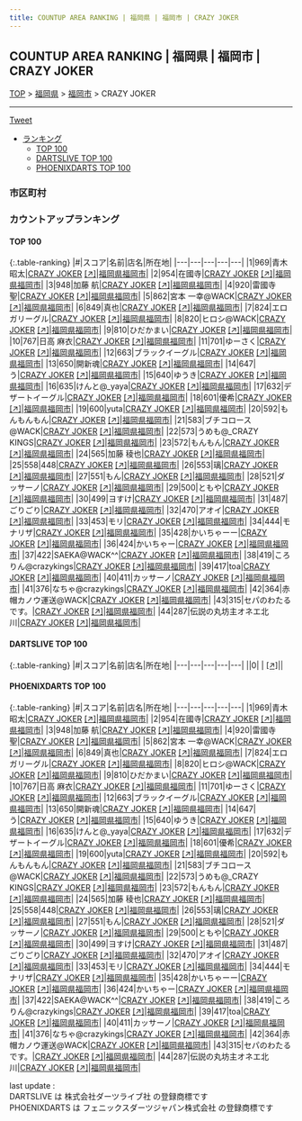 ```yaml
---
title: COUNTUP AREA RANKING | 福岡県 | 福岡市 | CRAZY JOKER
---
```

## COUNTUP AREA RANKING | 福岡県 | 福岡市 | CRAZY JOKER

[TOP](/darts/rank/) > [福岡県](/darts/rank/福岡県/) > [福岡市](/darts/rank/福岡県/福岡市/) > CRAZY JOKER

___

<a href="https://twitter.com/share?ref_src=twsrc%5Etfw" data-text="COUNTUP AREA RANKING | 福岡県福岡市CRAZY JOKER" class="twitter-share-button" data-hashtags="DARTSLIVE,PHOENIXDARTS,darts,ダーツ" data-show-count="false">Tweet</a>

* [ランキング](#カウントアップランキング)
    * [TOP 100](#top-100)
    * [DARTSLIVE TOP 100](#dartslive-top-100)
    * [PHOENIXDARTS TOP 100](#phoenixdarts-top-100)

### 市区町村

<ul>

</ul>

### カウントアップランキング

#### TOP 100



{:.table-ranking}
|#|スコア|名前|店名|所在地|
|---|---|---|---|---|
|1|969|<span class="rank-name-pd">青木 昭太</span>|<a href="/darts/rank/shops/84572.html">CRAZY JOKER</a> <a href="https://vs.phoenixdarts.com/jp/shop/shopDetailInfo/s_84572?s_seq=84572">[↗]</a>|<a href="/darts/rank/福岡県/福岡市">福岡県福岡市</a>|
|2|954|<span class="rank-name-pd">在國寺</span>|<a href="/darts/rank/shops/84572.html">CRAZY JOKER</a> <a href="https://vs.phoenixdarts.com/jp/shop/shopDetailInfo/s_84572?s_seq=84572">[↗]</a>|<a href="/darts/rank/福岡県/福岡市">福岡県福岡市</a>|
|3|948|<span class="rank-name-pd"><span class="pro-icon-pd"></span>加藤 航</span>|<a href="/darts/rank/shops/84572.html">CRAZY JOKER</a> <a href="https://vs.phoenixdarts.com/jp/shop/shopDetailInfo/s_84572?s_seq=84572">[↗]</a>|<a href="/darts/rank/福岡県/福岡市">福岡県福岡市</a>|
|4|920|<span class="rank-name-pd">雷國寺　聖</span>|<a href="/darts/rank/shops/84572.html">CRAZY JOKER</a> <a href="https://vs.phoenixdarts.com/jp/shop/shopDetailInfo/s_84572?s_seq=84572">[↗]</a>|<a href="/darts/rank/福岡県/福岡市">福岡県福岡市</a>|
|5|862|<span class="rank-name-pd">宮本 一幸@WACK</span>|<a href="/darts/rank/shops/84572.html">CRAZY JOKER</a> <a href="https://vs.phoenixdarts.com/jp/shop/shopDetailInfo/s_84572?s_seq=84572">[↗]</a>|<a href="/darts/rank/福岡県/福岡市">福岡県福岡市</a>|
|6|849|<span class="rank-name-pd">真也</span>|<a href="/darts/rank/shops/84572.html">CRAZY JOKER</a> <a href="https://vs.phoenixdarts.com/jp/shop/shopDetailInfo/s_84572?s_seq=84572">[↗]</a>|<a href="/darts/rank/福岡県/福岡市">福岡県福岡市</a>|
|7|824|<span class="rank-name-pd">エロガリーグル</span>|<a href="/darts/rank/shops/84572.html">CRAZY JOKER</a> <a href="https://vs.phoenixdarts.com/jp/shop/shopDetailInfo/s_84572?s_seq=84572">[↗]</a>|<a href="/darts/rank/福岡県/福岡市">福岡県福岡市</a>|
|8|820|<span class="rank-name-pd">ヒロシ@WACK</span>|<a href="/darts/rank/shops/84572.html">CRAZY JOKER</a> <a href="https://vs.phoenixdarts.com/jp/shop/shopDetailInfo/s_84572?s_seq=84572">[↗]</a>|<a href="/darts/rank/福岡県/福岡市">福岡県福岡市</a>|
|9|810|<span class="rank-name-pd">ひだかまい</span>|<a href="/darts/rank/shops/84572.html">CRAZY JOKER</a> <a href="https://vs.phoenixdarts.com/jp/shop/shopDetailInfo/s_84572?s_seq=84572">[↗]</a>|<a href="/darts/rank/福岡県/福岡市">福岡県福岡市</a>|
|10|767|<span class="rank-name-pd">日高 麻衣</span>|<a href="/darts/rank/shops/84572.html">CRAZY JOKER</a> <a href="https://vs.phoenixdarts.com/jp/shop/shopDetailInfo/s_84572?s_seq=84572">[↗]</a>|<a href="/darts/rank/福岡県/福岡市">福岡県福岡市</a>|
|11|701|<span class="rank-name-pd">ゆーさく</span>|<a href="/darts/rank/shops/84572.html">CRAZY JOKER</a> <a href="https://vs.phoenixdarts.com/jp/shop/shopDetailInfo/s_84572?s_seq=84572">[↗]</a>|<a href="/darts/rank/福岡県/福岡市">福岡県福岡市</a>|
|12|663|<span class="rank-name-pd">ブラックイーグル</span>|<a href="/darts/rank/shops/84572.html">CRAZY JOKER</a> <a href="https://vs.phoenixdarts.com/jp/shop/shopDetailInfo/s_84572?s_seq=84572">[↗]</a>|<a href="/darts/rank/福岡県/福岡市">福岡県福岡市</a>|
|13|650|<span class="rank-name-pd">開新魂</span>|<a href="/darts/rank/shops/84572.html">CRAZY JOKER</a> <a href="https://vs.phoenixdarts.com/jp/shop/shopDetailInfo/s_84572?s_seq=84572">[↗]</a>|<a href="/darts/rank/福岡県/福岡市">福岡県福岡市</a>|
|14|647|<span class="rank-name-pd">う</span>|<a href="/darts/rank/shops/84572.html">CRAZY JOKER</a> <a href="https://vs.phoenixdarts.com/jp/shop/shopDetailInfo/s_84572?s_seq=84572">[↗]</a>|<a href="/darts/rank/福岡県/福岡市">福岡県福岡市</a>|
|15|640|<span class="rank-name-pd">ゆうき</span>|<a href="/darts/rank/shops/84572.html">CRAZY JOKER</a> <a href="https://vs.phoenixdarts.com/jp/shop/shopDetailInfo/s_84572?s_seq=84572">[↗]</a>|<a href="/darts/rank/福岡県/福岡市">福岡県福岡市</a>|
|16|635|<span class="rank-name-pd">けんと@_yaya</span>|<a href="/darts/rank/shops/84572.html">CRAZY JOKER</a> <a href="https://vs.phoenixdarts.com/jp/shop/shopDetailInfo/s_84572?s_seq=84572">[↗]</a>|<a href="/darts/rank/福岡県/福岡市">福岡県福岡市</a>|
|17|632|<span class="rank-name-pd">デザートイーグル</span>|<a href="/darts/rank/shops/84572.html">CRAZY JOKER</a> <a href="https://vs.phoenixdarts.com/jp/shop/shopDetailInfo/s_84572?s_seq=84572">[↗]</a>|<a href="/darts/rank/福岡県/福岡市">福岡県福岡市</a>|
|18|601|<span class="rank-name-pd">優希</span>|<a href="/darts/rank/shops/84572.html">CRAZY JOKER</a> <a href="https://vs.phoenixdarts.com/jp/shop/shopDetailInfo/s_84572?s_seq=84572">[↗]</a>|<a href="/darts/rank/福岡県/福岡市">福岡県福岡市</a>|
|19|600|<span class="rank-name-pd">yuta</span>|<a href="/darts/rank/shops/84572.html">CRAZY JOKER</a> <a href="https://vs.phoenixdarts.com/jp/shop/shopDetailInfo/s_84572?s_seq=84572">[↗]</a>|<a href="/darts/rank/福岡県/福岡市">福岡県福岡市</a>|
|20|592|<span class="rank-name-pd">もんもんもん</span>|<a href="/darts/rank/shops/84572.html">CRAZY JOKER</a> <a href="https://vs.phoenixdarts.com/jp/shop/shopDetailInfo/s_84572?s_seq=84572">[↗]</a>|<a href="/darts/rank/福岡県/福岡市">福岡県福岡市</a>|
|21|583|<span class="rank-name-pd">ブチコロース@WACK</span>|<a href="/darts/rank/shops/84572.html">CRAZY JOKER</a> <a href="https://vs.phoenixdarts.com/jp/shop/shopDetailInfo/s_84572?s_seq=84572">[↗]</a>|<a href="/darts/rank/福岡県/福岡市">福岡県福岡市</a>|
|22|573|<span class="rank-name-pd">うめも@_CRAZY KINGS</span>|<a href="/darts/rank/shops/84572.html">CRAZY JOKER</a> <a href="https://vs.phoenixdarts.com/jp/shop/shopDetailInfo/s_84572?s_seq=84572">[↗]</a>|<a href="/darts/rank/福岡県/福岡市">福岡県福岡市</a>|
|23|572|<span class="rank-name-pd">もんもん</span>|<a href="/darts/rank/shops/84572.html">CRAZY JOKER</a> <a href="https://vs.phoenixdarts.com/jp/shop/shopDetailInfo/s_84572?s_seq=84572">[↗]</a>|<a href="/darts/rank/福岡県/福岡市">福岡県福岡市</a>|
|24|565|<span class="rank-name-pd"><span class="pro-icon-pd"></span>加藤 稜也</span>|<a href="/darts/rank/shops/84572.html">CRAZY JOKER</a> <a href="https://vs.phoenixdarts.com/jp/shop/shopDetailInfo/s_84572?s_seq=84572">[↗]</a>|<a href="/darts/rank/福岡県/福岡市">福岡県福岡市</a>|
|25|558|<span class="rank-name-pd">448</span>|<a href="/darts/rank/shops/84572.html">CRAZY JOKER</a> <a href="https://vs.phoenixdarts.com/jp/shop/shopDetailInfo/s_84572?s_seq=84572">[↗]</a>|<a href="/darts/rank/福岡県/福岡市">福岡県福岡市</a>|
|26|553|<span class="rank-name-pd">璃</span>|<a href="/darts/rank/shops/84572.html">CRAZY JOKER</a> <a href="https://vs.phoenixdarts.com/jp/shop/shopDetailInfo/s_84572?s_seq=84572">[↗]</a>|<a href="/darts/rank/福岡県/福岡市">福岡県福岡市</a>|
|27|551|<span class="rank-name-pd">もん</span>|<a href="/darts/rank/shops/84572.html">CRAZY JOKER</a> <a href="https://vs.phoenixdarts.com/jp/shop/shopDetailInfo/s_84572?s_seq=84572">[↗]</a>|<a href="/darts/rank/福岡県/福岡市">福岡県福岡市</a>|
|28|521|<span class="rank-name-pd">ダッサーノ</span>|<a href="/darts/rank/shops/84572.html">CRAZY JOKER</a> <a href="https://vs.phoenixdarts.com/jp/shop/shopDetailInfo/s_84572?s_seq=84572">[↗]</a>|<a href="/darts/rank/福岡県/福岡市">福岡県福岡市</a>|
|29|500|<span class="rank-name-pd">ともや</span>|<a href="/darts/rank/shops/84572.html">CRAZY JOKER</a> <a href="https://vs.phoenixdarts.com/jp/shop/shopDetailInfo/s_84572?s_seq=84572">[↗]</a>|<a href="/darts/rank/福岡県/福岡市">福岡県福岡市</a>|
|30|499|<span class="rank-name-pd">ヨすけ</span>|<a href="/darts/rank/shops/84572.html">CRAZY JOKER</a> <a href="https://vs.phoenixdarts.com/jp/shop/shopDetailInfo/s_84572?s_seq=84572">[↗]</a>|<a href="/darts/rank/福岡県/福岡市">福岡県福岡市</a>|
|31|487|<span class="rank-name-pd">ごりごり</span>|<a href="/darts/rank/shops/84572.html">CRAZY JOKER</a> <a href="https://vs.phoenixdarts.com/jp/shop/shopDetailInfo/s_84572?s_seq=84572">[↗]</a>|<a href="/darts/rank/福岡県/福岡市">福岡県福岡市</a>|
|32|470|<span class="rank-name-pd">アオイ</span>|<a href="/darts/rank/shops/84572.html">CRAZY JOKER</a> <a href="https://vs.phoenixdarts.com/jp/shop/shopDetailInfo/s_84572?s_seq=84572">[↗]</a>|<a href="/darts/rank/福岡県/福岡市">福岡県福岡市</a>|
|33|453|<span class="rank-name-pd">モリ</span>|<a href="/darts/rank/shops/84572.html">CRAZY JOKER</a> <a href="https://vs.phoenixdarts.com/jp/shop/shopDetailInfo/s_84572?s_seq=84572">[↗]</a>|<a href="/darts/rank/福岡県/福岡市">福岡県福岡市</a>|
|34|444|<span class="rank-name-pd">モナリザ</span>|<a href="/darts/rank/shops/84572.html">CRAZY JOKER</a> <a href="https://vs.phoenixdarts.com/jp/shop/shopDetailInfo/s_84572?s_seq=84572">[↗]</a>|<a href="/darts/rank/福岡県/福岡市">福岡県福岡市</a>|
|35|428|<span class="rank-name-pd">かいちゃーー</span>|<a href="/darts/rank/shops/84572.html">CRAZY JOKER</a> <a href="https://vs.phoenixdarts.com/jp/shop/shopDetailInfo/s_84572?s_seq=84572">[↗]</a>|<a href="/darts/rank/福岡県/福岡市">福岡県福岡市</a>|
|36|424|<span class="rank-name-pd">かいちゃー</span>|<a href="/darts/rank/shops/84572.html">CRAZY JOKER</a> <a href="https://vs.phoenixdarts.com/jp/shop/shopDetailInfo/s_84572?s_seq=84572">[↗]</a>|<a href="/darts/rank/福岡県/福岡市">福岡県福岡市</a>|
|37|422|<span class="rank-name-pd">SAEKA@WACK^^</span>|<a href="/darts/rank/shops/84572.html">CRAZY JOKER</a> <a href="https://vs.phoenixdarts.com/jp/shop/shopDetailInfo/s_84572?s_seq=84572">[↗]</a>|<a href="/darts/rank/福岡県/福岡市">福岡県福岡市</a>|
|38|419|<span class="rank-name-pd">ころりん@crazykings</span>|<a href="/darts/rank/shops/84572.html">CRAZY JOKER</a> <a href="https://vs.phoenixdarts.com/jp/shop/shopDetailInfo/s_84572?s_seq=84572">[↗]</a>|<a href="/darts/rank/福岡県/福岡市">福岡県福岡市</a>|
|39|417|<span class="rank-name-pd">toa</span>|<a href="/darts/rank/shops/84572.html">CRAZY JOKER</a> <a href="https://vs.phoenixdarts.com/jp/shop/shopDetailInfo/s_84572?s_seq=84572">[↗]</a>|<a href="/darts/rank/福岡県/福岡市">福岡県福岡市</a>|
|40|411|<span class="rank-name-pd">カッサーノ</span>|<a href="/darts/rank/shops/84572.html">CRAZY JOKER</a> <a href="https://vs.phoenixdarts.com/jp/shop/shopDetailInfo/s_84572?s_seq=84572">[↗]</a>|<a href="/darts/rank/福岡県/福岡市">福岡県福岡市</a>|
|41|376|<span class="rank-name-pd">なちゃ@crazykings</span>|<a href="/darts/rank/shops/84572.html">CRAZY JOKER</a> <a href="https://vs.phoenixdarts.com/jp/shop/shopDetailInfo/s_84572?s_seq=84572">[↗]</a>|<a href="/darts/rank/福岡県/福岡市">福岡県福岡市</a>|
|42|364|<span class="rank-name-pd">赤帽カノウ運送@WACK</span>|<a href="/darts/rank/shops/84572.html">CRAZY JOKER</a> <a href="https://vs.phoenixdarts.com/jp/shop/shopDetailInfo/s_84572?s_seq=84572">[↗]</a>|<a href="/darts/rank/福岡県/福岡市">福岡県福岡市</a>|
|43|315|<span class="rank-name-pd">セパのわたるです。</span>|<a href="/darts/rank/shops/84572.html">CRAZY JOKER</a> <a href="https://vs.phoenixdarts.com/jp/shop/shopDetailInfo/s_84572?s_seq=84572">[↗]</a>|<a href="/darts/rank/福岡県/福岡市">福岡県福岡市</a>|
|44|287|<span class="rank-name-pd">伝説の丸坊主オネエ北川</span>|<a href="/darts/rank/shops/84572.html">CRAZY JOKER</a> <a href="https://vs.phoenixdarts.com/jp/shop/shopDetailInfo/s_84572?s_seq=84572">[↗]</a>|<a href="/darts/rank/福岡県/福岡市">福岡県福岡市</a>|


#### DARTSLIVE TOP 100



{:.table-ranking}
|#|スコア|名前|店名|所在地|
|---|---|---|---|---|
||0|<span class="rank-name-dl"> </span>|<a href="/darts/rank/shops/.html"></a> <a href="">[↗]</a>|<a href="/darts/rank//"></a>|


#### PHOENIXDARTS TOP 100



{:.table-ranking}
|#|スコア|名前|店名|所在地|
|---|---|---|---|---|
|1|969|<span class="rank-name-pd">青木 昭太</span>|<a href="/darts/rank/shops/84572.html">CRAZY JOKER</a> <a href="https://vs.phoenixdarts.com/jp/shop/shopDetailInfo/s_84572?s_seq=84572">[↗]</a>|<a href="/darts/rank/福岡県/福岡市">福岡県福岡市</a>|
|2|954|<span class="rank-name-pd">在國寺</span>|<a href="/darts/rank/shops/84572.html">CRAZY JOKER</a> <a href="https://vs.phoenixdarts.com/jp/shop/shopDetailInfo/s_84572?s_seq=84572">[↗]</a>|<a href="/darts/rank/福岡県/福岡市">福岡県福岡市</a>|
|3|948|<span class="rank-name-pd"><span class="pro-icon-pd"></span>加藤 航</span>|<a href="/darts/rank/shops/84572.html">CRAZY JOKER</a> <a href="https://vs.phoenixdarts.com/jp/shop/shopDetailInfo/s_84572?s_seq=84572">[↗]</a>|<a href="/darts/rank/福岡県/福岡市">福岡県福岡市</a>|
|4|920|<span class="rank-name-pd">雷國寺　聖</span>|<a href="/darts/rank/shops/84572.html">CRAZY JOKER</a> <a href="https://vs.phoenixdarts.com/jp/shop/shopDetailInfo/s_84572?s_seq=84572">[↗]</a>|<a href="/darts/rank/福岡県/福岡市">福岡県福岡市</a>|
|5|862|<span class="rank-name-pd">宮本 一幸@WACK</span>|<a href="/darts/rank/shops/84572.html">CRAZY JOKER</a> <a href="https://vs.phoenixdarts.com/jp/shop/shopDetailInfo/s_84572?s_seq=84572">[↗]</a>|<a href="/darts/rank/福岡県/福岡市">福岡県福岡市</a>|
|6|849|<span class="rank-name-pd">真也</span>|<a href="/darts/rank/shops/84572.html">CRAZY JOKER</a> <a href="https://vs.phoenixdarts.com/jp/shop/shopDetailInfo/s_84572?s_seq=84572">[↗]</a>|<a href="/darts/rank/福岡県/福岡市">福岡県福岡市</a>|
|7|824|<span class="rank-name-pd">エロガリーグル</span>|<a href="/darts/rank/shops/84572.html">CRAZY JOKER</a> <a href="https://vs.phoenixdarts.com/jp/shop/shopDetailInfo/s_84572?s_seq=84572">[↗]</a>|<a href="/darts/rank/福岡県/福岡市">福岡県福岡市</a>|
|8|820|<span class="rank-name-pd">ヒロシ@WACK</span>|<a href="/darts/rank/shops/84572.html">CRAZY JOKER</a> <a href="https://vs.phoenixdarts.com/jp/shop/shopDetailInfo/s_84572?s_seq=84572">[↗]</a>|<a href="/darts/rank/福岡県/福岡市">福岡県福岡市</a>|
|9|810|<span class="rank-name-pd">ひだかまい</span>|<a href="/darts/rank/shops/84572.html">CRAZY JOKER</a> <a href="https://vs.phoenixdarts.com/jp/shop/shopDetailInfo/s_84572?s_seq=84572">[↗]</a>|<a href="/darts/rank/福岡県/福岡市">福岡県福岡市</a>|
|10|767|<span class="rank-name-pd">日高 麻衣</span>|<a href="/darts/rank/shops/84572.html">CRAZY JOKER</a> <a href="https://vs.phoenixdarts.com/jp/shop/shopDetailInfo/s_84572?s_seq=84572">[↗]</a>|<a href="/darts/rank/福岡県/福岡市">福岡県福岡市</a>|
|11|701|<span class="rank-name-pd">ゆーさく</span>|<a href="/darts/rank/shops/84572.html">CRAZY JOKER</a> <a href="https://vs.phoenixdarts.com/jp/shop/shopDetailInfo/s_84572?s_seq=84572">[↗]</a>|<a href="/darts/rank/福岡県/福岡市">福岡県福岡市</a>|
|12|663|<span class="rank-name-pd">ブラックイーグル</span>|<a href="/darts/rank/shops/84572.html">CRAZY JOKER</a> <a href="https://vs.phoenixdarts.com/jp/shop/shopDetailInfo/s_84572?s_seq=84572">[↗]</a>|<a href="/darts/rank/福岡県/福岡市">福岡県福岡市</a>|
|13|650|<span class="rank-name-pd">開新魂</span>|<a href="/darts/rank/shops/84572.html">CRAZY JOKER</a> <a href="https://vs.phoenixdarts.com/jp/shop/shopDetailInfo/s_84572?s_seq=84572">[↗]</a>|<a href="/darts/rank/福岡県/福岡市">福岡県福岡市</a>|
|14|647|<span class="rank-name-pd">う</span>|<a href="/darts/rank/shops/84572.html">CRAZY JOKER</a> <a href="https://vs.phoenixdarts.com/jp/shop/shopDetailInfo/s_84572?s_seq=84572">[↗]</a>|<a href="/darts/rank/福岡県/福岡市">福岡県福岡市</a>|
|15|640|<span class="rank-name-pd">ゆうき</span>|<a href="/darts/rank/shops/84572.html">CRAZY JOKER</a> <a href="https://vs.phoenixdarts.com/jp/shop/shopDetailInfo/s_84572?s_seq=84572">[↗]</a>|<a href="/darts/rank/福岡県/福岡市">福岡県福岡市</a>|
|16|635|<span class="rank-name-pd">けんと@_yaya</span>|<a href="/darts/rank/shops/84572.html">CRAZY JOKER</a> <a href="https://vs.phoenixdarts.com/jp/shop/shopDetailInfo/s_84572?s_seq=84572">[↗]</a>|<a href="/darts/rank/福岡県/福岡市">福岡県福岡市</a>|
|17|632|<span class="rank-name-pd">デザートイーグル</span>|<a href="/darts/rank/shops/84572.html">CRAZY JOKER</a> <a href="https://vs.phoenixdarts.com/jp/shop/shopDetailInfo/s_84572?s_seq=84572">[↗]</a>|<a href="/darts/rank/福岡県/福岡市">福岡県福岡市</a>|
|18|601|<span class="rank-name-pd">優希</span>|<a href="/darts/rank/shops/84572.html">CRAZY JOKER</a> <a href="https://vs.phoenixdarts.com/jp/shop/shopDetailInfo/s_84572?s_seq=84572">[↗]</a>|<a href="/darts/rank/福岡県/福岡市">福岡県福岡市</a>|
|19|600|<span class="rank-name-pd">yuta</span>|<a href="/darts/rank/shops/84572.html">CRAZY JOKER</a> <a href="https://vs.phoenixdarts.com/jp/shop/shopDetailInfo/s_84572?s_seq=84572">[↗]</a>|<a href="/darts/rank/福岡県/福岡市">福岡県福岡市</a>|
|20|592|<span class="rank-name-pd">もんもんもん</span>|<a href="/darts/rank/shops/84572.html">CRAZY JOKER</a> <a href="https://vs.phoenixdarts.com/jp/shop/shopDetailInfo/s_84572?s_seq=84572">[↗]</a>|<a href="/darts/rank/福岡県/福岡市">福岡県福岡市</a>|
|21|583|<span class="rank-name-pd">ブチコロース@WACK</span>|<a href="/darts/rank/shops/84572.html">CRAZY JOKER</a> <a href="https://vs.phoenixdarts.com/jp/shop/shopDetailInfo/s_84572?s_seq=84572">[↗]</a>|<a href="/darts/rank/福岡県/福岡市">福岡県福岡市</a>|
|22|573|<span class="rank-name-pd">うめも@_CRAZY KINGS</span>|<a href="/darts/rank/shops/84572.html">CRAZY JOKER</a> <a href="https://vs.phoenixdarts.com/jp/shop/shopDetailInfo/s_84572?s_seq=84572">[↗]</a>|<a href="/darts/rank/福岡県/福岡市">福岡県福岡市</a>|
|23|572|<span class="rank-name-pd">もんもん</span>|<a href="/darts/rank/shops/84572.html">CRAZY JOKER</a> <a href="https://vs.phoenixdarts.com/jp/shop/shopDetailInfo/s_84572?s_seq=84572">[↗]</a>|<a href="/darts/rank/福岡県/福岡市">福岡県福岡市</a>|
|24|565|<span class="rank-name-pd"><span class="pro-icon-pd"></span>加藤 稜也</span>|<a href="/darts/rank/shops/84572.html">CRAZY JOKER</a> <a href="https://vs.phoenixdarts.com/jp/shop/shopDetailInfo/s_84572?s_seq=84572">[↗]</a>|<a href="/darts/rank/福岡県/福岡市">福岡県福岡市</a>|
|25|558|<span class="rank-name-pd">448</span>|<a href="/darts/rank/shops/84572.html">CRAZY JOKER</a> <a href="https://vs.phoenixdarts.com/jp/shop/shopDetailInfo/s_84572?s_seq=84572">[↗]</a>|<a href="/darts/rank/福岡県/福岡市">福岡県福岡市</a>|
|26|553|<span class="rank-name-pd">璃</span>|<a href="/darts/rank/shops/84572.html">CRAZY JOKER</a> <a href="https://vs.phoenixdarts.com/jp/shop/shopDetailInfo/s_84572?s_seq=84572">[↗]</a>|<a href="/darts/rank/福岡県/福岡市">福岡県福岡市</a>|
|27|551|<span class="rank-name-pd">もん</span>|<a href="/darts/rank/shops/84572.html">CRAZY JOKER</a> <a href="https://vs.phoenixdarts.com/jp/shop/shopDetailInfo/s_84572?s_seq=84572">[↗]</a>|<a href="/darts/rank/福岡県/福岡市">福岡県福岡市</a>|
|28|521|<span class="rank-name-pd">ダッサーノ</span>|<a href="/darts/rank/shops/84572.html">CRAZY JOKER</a> <a href="https://vs.phoenixdarts.com/jp/shop/shopDetailInfo/s_84572?s_seq=84572">[↗]</a>|<a href="/darts/rank/福岡県/福岡市">福岡県福岡市</a>|
|29|500|<span class="rank-name-pd">ともや</span>|<a href="/darts/rank/shops/84572.html">CRAZY JOKER</a> <a href="https://vs.phoenixdarts.com/jp/shop/shopDetailInfo/s_84572?s_seq=84572">[↗]</a>|<a href="/darts/rank/福岡県/福岡市">福岡県福岡市</a>|
|30|499|<span class="rank-name-pd">ヨすけ</span>|<a href="/darts/rank/shops/84572.html">CRAZY JOKER</a> <a href="https://vs.phoenixdarts.com/jp/shop/shopDetailInfo/s_84572?s_seq=84572">[↗]</a>|<a href="/darts/rank/福岡県/福岡市">福岡県福岡市</a>|
|31|487|<span class="rank-name-pd">ごりごり</span>|<a href="/darts/rank/shops/84572.html">CRAZY JOKER</a> <a href="https://vs.phoenixdarts.com/jp/shop/shopDetailInfo/s_84572?s_seq=84572">[↗]</a>|<a href="/darts/rank/福岡県/福岡市">福岡県福岡市</a>|
|32|470|<span class="rank-name-pd">アオイ</span>|<a href="/darts/rank/shops/84572.html">CRAZY JOKER</a> <a href="https://vs.phoenixdarts.com/jp/shop/shopDetailInfo/s_84572?s_seq=84572">[↗]</a>|<a href="/darts/rank/福岡県/福岡市">福岡県福岡市</a>|
|33|453|<span class="rank-name-pd">モリ</span>|<a href="/darts/rank/shops/84572.html">CRAZY JOKER</a> <a href="https://vs.phoenixdarts.com/jp/shop/shopDetailInfo/s_84572?s_seq=84572">[↗]</a>|<a href="/darts/rank/福岡県/福岡市">福岡県福岡市</a>|
|34|444|<span class="rank-name-pd">モナリザ</span>|<a href="/darts/rank/shops/84572.html">CRAZY JOKER</a> <a href="https://vs.phoenixdarts.com/jp/shop/shopDetailInfo/s_84572?s_seq=84572">[↗]</a>|<a href="/darts/rank/福岡県/福岡市">福岡県福岡市</a>|
|35|428|<span class="rank-name-pd">かいちゃーー</span>|<a href="/darts/rank/shops/84572.html">CRAZY JOKER</a> <a href="https://vs.phoenixdarts.com/jp/shop/shopDetailInfo/s_84572?s_seq=84572">[↗]</a>|<a href="/darts/rank/福岡県/福岡市">福岡県福岡市</a>|
|36|424|<span class="rank-name-pd">かいちゃー</span>|<a href="/darts/rank/shops/84572.html">CRAZY JOKER</a> <a href="https://vs.phoenixdarts.com/jp/shop/shopDetailInfo/s_84572?s_seq=84572">[↗]</a>|<a href="/darts/rank/福岡県/福岡市">福岡県福岡市</a>|
|37|422|<span class="rank-name-pd">SAEKA@WACK^^</span>|<a href="/darts/rank/shops/84572.html">CRAZY JOKER</a> <a href="https://vs.phoenixdarts.com/jp/shop/shopDetailInfo/s_84572?s_seq=84572">[↗]</a>|<a href="/darts/rank/福岡県/福岡市">福岡県福岡市</a>|
|38|419|<span class="rank-name-pd">ころりん@crazykings</span>|<a href="/darts/rank/shops/84572.html">CRAZY JOKER</a> <a href="https://vs.phoenixdarts.com/jp/shop/shopDetailInfo/s_84572?s_seq=84572">[↗]</a>|<a href="/darts/rank/福岡県/福岡市">福岡県福岡市</a>|
|39|417|<span class="rank-name-pd">toa</span>|<a href="/darts/rank/shops/84572.html">CRAZY JOKER</a> <a href="https://vs.phoenixdarts.com/jp/shop/shopDetailInfo/s_84572?s_seq=84572">[↗]</a>|<a href="/darts/rank/福岡県/福岡市">福岡県福岡市</a>|
|40|411|<span class="rank-name-pd">カッサーノ</span>|<a href="/darts/rank/shops/84572.html">CRAZY JOKER</a> <a href="https://vs.phoenixdarts.com/jp/shop/shopDetailInfo/s_84572?s_seq=84572">[↗]</a>|<a href="/darts/rank/福岡県/福岡市">福岡県福岡市</a>|
|41|376|<span class="rank-name-pd">なちゃ@crazykings</span>|<a href="/darts/rank/shops/84572.html">CRAZY JOKER</a> <a href="https://vs.phoenixdarts.com/jp/shop/shopDetailInfo/s_84572?s_seq=84572">[↗]</a>|<a href="/darts/rank/福岡県/福岡市">福岡県福岡市</a>|
|42|364|<span class="rank-name-pd">赤帽カノウ運送@WACK</span>|<a href="/darts/rank/shops/84572.html">CRAZY JOKER</a> <a href="https://vs.phoenixdarts.com/jp/shop/shopDetailInfo/s_84572?s_seq=84572">[↗]</a>|<a href="/darts/rank/福岡県/福岡市">福岡県福岡市</a>|
|43|315|<span class="rank-name-pd">セパのわたるです。</span>|<a href="/darts/rank/shops/84572.html">CRAZY JOKER</a> <a href="https://vs.phoenixdarts.com/jp/shop/shopDetailInfo/s_84572?s_seq=84572">[↗]</a>|<a href="/darts/rank/福岡県/福岡市">福岡県福岡市</a>|
|44|287|<span class="rank-name-pd">伝説の丸坊主オネエ北川</span>|<a href="/darts/rank/shops/84572.html">CRAZY JOKER</a> <a href="https://vs.phoenixdarts.com/jp/shop/shopDetailInfo/s_84572?s_seq=84572">[↗]</a>|<a href="/darts/rank/福岡県/福岡市">福岡県福岡市</a>|


<div class="footer border-top border-gray-light mt-5 pt-3 text-right text-gray">
    last update : <span style="font-weight: italic" id="foot_last_modified"></span><br />
    DARTSLIVE は 株式会社ダーツライブ社 の登録商標です<br />
    PHOENIXDARTS は フェニックスダーツジャパン株式会社 の登録商標です<br />
</div>

<script src="https://cdnjs.cloudflare.com/ajax/libs/jquery.tablesorter/2.31.3/js/jquery.tablesorter.min.js" integrity="sha512-qzgd5cYSZcosqpzpn7zF2ZId8f/8CHmFKZ8j7mU4OUXTNRd5g+ZHBPsgKEwoqxCtdQvExE5LprwwPAgoicguNg==" crossorigin="anonymous" referrerpolicy="no-referrer"></script>
<link rel="stylesheet" href="https://cdnjs.cloudflare.com/ajax/libs/jquery.tablesorter/2.31.3/css/theme.default.min.css" integrity="sha512-wghhOJkjQX0Lh3NSWvNKeZ0ZpNn+SPVXX1Qyc9OCaogADktxrBiBdKGDoqVUOyhStvMBmJQ8ZdMHiR3wuEq8+w==" crossorigin="anonymous" referrerpolicy="no-referrer" />
<script>
$(function() {
    $(".table-ranking").tablesorter({sortList:[[0, 0]]});
    $("#foot_last_modified").text(formatDate(new Date(document.lastModified), 'yyyy-MM-dd HH:mm:ss'));
});
</script>

<script async src="https://platform.twitter.com/widgets.js" charset="utf-8"></script>